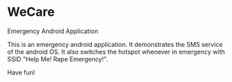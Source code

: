 # WeCare
Emergency Android Application

This is an emergency android application. It demonstrates the SMS service of the android OS. It also switches the hotspot whenever in emergency with SSID "Help Me! Rape Emergency!".

Have fun!
